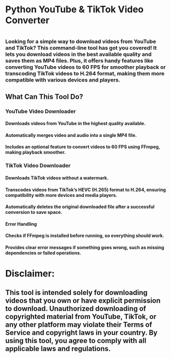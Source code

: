 <h1>Python YouTube & TikTok Video Converter<h1>
<h3>Looking for a simple way to download videos from YouTube and TikTok? This command-line tool has got you covered! It lets you download videos in the best available quality and saves them as MP4 files. Plus, it offers handy features like converting YouTube videos to 60 FPS for smoother playback or transcoding TikTok videos to H.264 format, making them more compatible with various devices and players.<h2>

<h2><strong>What Can This Tool Do?</strong></h2>

<h3>YouTube Video Downloader</h3>

<h4>Downloads videos from YouTube in the highest quality available.</h4>

<h4>Automatically merges video and audio into a single MP4 file.</h4>

<h4>Includes an optional feature to convert videos to 60 FPS using FFmpeg, making playback smoother.</h4>

<h3>TikTok Video Downloader</h3>

<h4>Downloads TikTok videos <strong>without a watermark</strong>.</h4>

<h4>Transcodes videos from TikTok’s HEVC (H.265) format to H.264, ensuring compatibility with more devices and media players.</h4>

<h4>Automatically deletes the original downloaded file after a successful conversion to save space.</h4>

<h4>Error Handling</h4>

<h4>Checks if FFmpeg is installed before running, so everything should work.</h4>

<h4>Provides clear error messages if something goes wrong, such as missing dependencies or failed operations.</h4>

<h1>Disclaimer:</h1>
<h2>This tool is intended solely for downloading videos that you own or have explicit permission to download. Unauthorized downloading of copyrighted material from YouTube, TikTok, or any other platform may violate their Terms of Service and copyright laws in your country. By using this tool, you agree to comply with all applicable laws and regulations.</h2>
